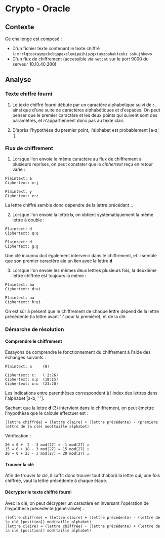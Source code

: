 # Crypto - Oracle

## Contexte
Ce challenge est composé :
+ D'un fichier texte contenant le texte chiffré `k:mrrlqtoocaympckcbqapqxclemipaihipzgxtuyzoahabtcokz sskujhkewo`
+ D'un flux de chiffrement (accessible via `netcat` sur le port 9000 du serveur 10.10.40.200)

## Analyse
### Texte chiffré fourni
1. Le texte chiffré fourni débute par un caractère alphabetique suivi de **:** , ainsi que d'une suite de caractères alphabétiques et d'espaces.
On peut penser que le premier caractère et les deux points qui suivent sont des paramètres, et n'appartiennent donc pas au texte clair.

2. D'après l'hypothèse du premier point, l'alphabet est probablement [a-z,' '].

### Flux de chiffrement
1. Lorsque l'on envoie le même caractère au flux de chiffrement à plusieurs reprises, on peut constater que le *ciphertext* reçu en retour varie :
```
Plaintext: a
Ciphertext: m:j

Plaintext: y
Ciphertext: e:z
```
La lettre chiffré semble donc dépendre de la lettre précédant **:**.

2. Lorsque l'on envoie la lettre **b**, on obtient systématiquement la même lettre à double :
```
Plaintext: d
Ciphertext: q:q

Plaintext: d
Ciphertext: g:g
```
Une clé incunnu doit également intervenir dans le chiffrement, et il semble que son premier caractère aie un lien avec la lettre **d**.

3. Lorsque l'on envoie les mêmes deux lettres plusieurs fois, la deuxième lettre chiffrée est toujours la même :
```
Plaintext: aa
Ciphertext: d:ai

Plaintext: aa
Ciphertext: h:ei
```
On est sûr à présent que le chiffrement de chaque lettre dépend de la lettre précédente (la lettre avant '**:**' pour la première), et de la clé.
### Démarche de résolution
#### Comprendre le chiffrement
Essayons de comprendre le fonctionnement du chiffrement à l'aide des échanges suivants :
```
Plaintext: a     (0)

Ciphertext: c:   ( 2:26)
Ciphertext: s:p  (18:15)
Ciphertext: x:u  (23:20)
```
Les indications entre parenthèses correspondent à l'index des lettres dans l'alphabet [a-b, ' '].

Sachant que la lettre **d** (3) intervient dans le chiffrement, on peut émettre l'hypothèse que le calcule effectuer est :
```
(lettre chiffrée) = (lettre claire) + (lettre précédente) - (première lettre de la clé) mod(taille alphabet)
```
Vérification :
```
26 = 0 +  2 - 3 mod(27) = -1 mod(27) ☑
15 = 0 + 18 - 3 mod(27) = 15 mod(27) ☑
20 = 0 + 23 - 3 mod(27) = 20 mod(27) ☑
```

#### Trouver la clé
Afin de trouver *la clé*, il suffit donc trouver tout d'abord la lettre qui, une fois chiffrée, vaut la lettre précédente à chaque étape.

#### Décrypter le texte chiffré fourni
Avec la clé, on peut décrypter un caractère en inversant l'opération de l'hypothèse précédente (généralisée) :
```
(lettre chiffrée) = (lettre claire) + (lettre précédente) - (lettre de la clé [position]) mod(taille alphabet)
(lettre claire) = (lettre chiffrée) - (lettre précédente) + (lettre de la clé [position]) mod(taille alphabet)
```



